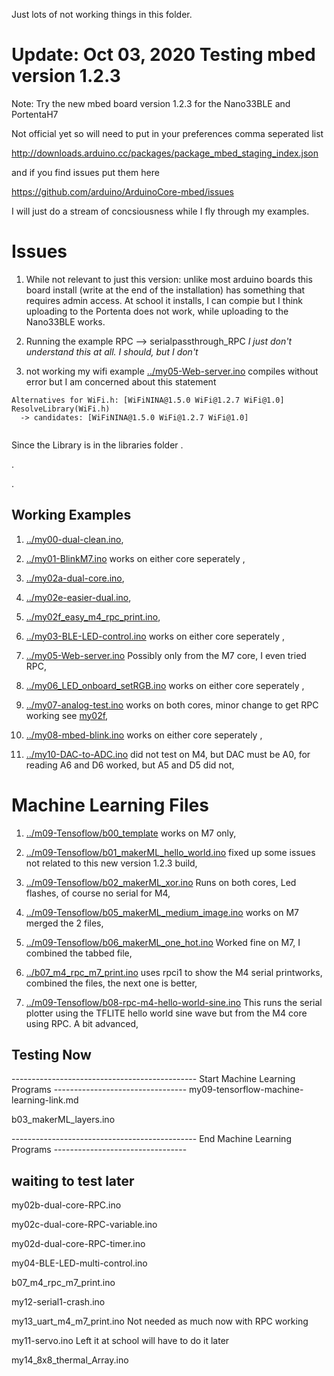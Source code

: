 Just lots of not working things in this folder.

# Update: Oct 03, 2020 Testing mbed version 1.2.3


Note: Try the new mbed board version 1.2.3 for the Nano33BLE and PortentaH7

Not official yet so will need to put in your preferences comma seperated list 

http://downloads.arduino.cc/packages/package_mbed_staging_index.json

and if you find issues put them here

https://github.com/arduino/ArduinoCore-mbed/issues


I will just do a stream of concsiousness while I fly through my examples.

# Issues

1. While not relevant to just this version: unlike most arduino boards this board install (write at the end of the installation) has something that requires admin access. At school it installs, I can compie but I think uploading to the Portenta does not work, while uploading to the Nano33BLE works.

2. Running the example RPC --> serialpassthrough_RPC     *I just don't understand this at all. I should, but I don't*

3. not working my wifi example [../my05-Web-server.ino](../my05-Web-server.ino)
compiles without error but I am concerned about this statement

```
Alternatives for WiFi.h: [WiFiNINA@1.5.0 WiFi@1.2.7 WiFi@1.0]
ResolveLibrary(WiFi.h)
  -> candidates: [WiFiNINA@1.5.0 WiFi@1.2.7 WiFi@1.0]


```

Since the Library is in the libraries folder
.


.



.






## Working Examples
1. [../my00-dual-clean.ino](../my00-dual-clean.ino),  
1. [../my01-BlinkM7.ino](../my01-BlinkM7.ino) works on either core seperately ,  
1. [../my02a-dual-core.ino](../my02a-dual-core.ino),  
1. [../my02e-easier-dual.ino](../my02e-easier-dual.ino),  
1. [../my02f_easy_m4_rpc_print.ino](../my02f_easy_m4_rpc_print.ino),   


1. [../my03-BLE-LED-control.ino](../my03-BLE-LED-control.ino)  works on either core seperately ,  
1. [../my05-Web-server.ino](../my05-Web-server.ino) Possibly only from the M7 core, I even tried RPC,  
1. [../my06_LED_onboard_setRGB.ino](../my06_LED_onboard_setRGB.ino) works on either core seperately ,   
1. [../my07-analog-test.ino](../my07-analog-test.ino) works on both cores, minor change to get RPC working see [my02f](../my02f_easy_m4_rpc_print.ino),   
1. [../my08-mbed-blink.ino](../my08-mbed-blink.ino)  works on either core seperately , 


1. [../my10-DAC-to-ADC.ino](../my10-DAC-to-ADC.ino) did not test on M4, but DAC must be A0, for reading A6 and D6 worked, but A5 and D5 did not,   



# Machine Learning Files


1. [../m09-Tensoflow/b00_template](../m09-Tensoflow/b00_template) works on M7 only,   
1. [../m09-Tensoflow/b01_makerML_hello_world.ino](../m09-Tensoflow/b01_makerML_hello_world.ino) fixed up some issues not related to this new version 1.2.3 build,   
1. [../m09-Tensoflow/b02_makerML_xor.ino](../m09-Tensoflow/b02_makerML_xor.ino) Runs on both cores, Led flashes, of course no serial for M4,   
1. [../m09-Tensoflow/b05_makerML_medium_image.ino](../m09-Tensoflow/b05_makerML_medium_image.ino) works on M7 merged the 2 files,   
1. [../m09-Tensoflow/b06_makerML_one_hot.ino](../m09-Tensoflow/b06_makerML_one_hot.ino) Worked fine on M7, I combined the tabbed file,  


 
1. [../b07_m4_rpc_m7_print.ino](../b07_m4_rpc_m7_print.ino) uses rpci1 to show the M4 serial printworks, combined the files, the next one is better,   
1. [../m09-Tensoflow/b08-rpc-m4-hello-world-sine.ino](../m09-Tensoflow/b08-rpc-m4-hello-world-sine.ino) This runs the serial plotter using the TFLITE hello world sine wave but from the M4 core using RPC. A bit advanced,  






## Testing Now





---------------------------------------------- Start Machine Learning Programs ---------------------------------
my09-tensorflow-machine-learning-link.md



b03_makerML_layers.ino





---------------------------------------------- End Machine Learning Programs ---------------------------------


















## waiting to test later

my02b-dual-core-RPC.ino

my02c-dual-core-RPC-variable.ino

my02d-dual-core-RPC-timer.ino

my04-BLE-LED-multi-control.ino

b07_m4_rpc_m7_print.ino

my12-serial1-crash.ino

my13_uart_m4_m7_print.ino   Not needed as much now with RPC working

my11-servo.ino     Left it at school will have to do it later

my14_8x8_thermal_Array.ino



